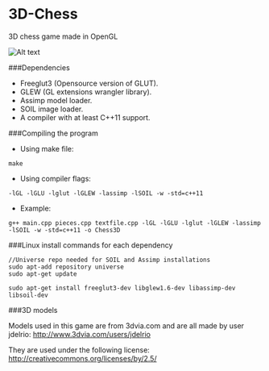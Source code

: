 # 3D-Chess
3D chess game made in OpenGL

![Alt text](https://cloud.githubusercontent.com/assets/13442473/10416393/5e9edbda-7072-11e5-89e5-b0e79c520706.png "Lines aren't rendered properly in this image")

###Dependencies
- Freeglut3 (Opensource version of GLUT).
- GLEW (GL extensions wrangler library).
- Assimp model loader.
- SOIL image loader.
- A compiler with at least C++11 support.

###Compiling the program
- Using make file:
```
make
```
- Using compiler flags:
```
-lGL -lGLU -lglut -lGLEW -lassimp -lSOIL -w -std=c++11
```
- Example:
```
g++ main.cpp pieces.cpp textfile.cpp -lGL -lGLU -lglut -lGLEW -lassimp -lSOIL -w -std=c++11 -o Chess3D
```

###Linux install commands for each dependency
```
//Universe repo needed for SOIL and Assimp installations
sudo apt-add repository universe
sudo apt-get update

sudo apt-get install freeglut3-dev libglew1.6-dev libassimp-dev libsoil-dev
```

###3D models

Models used in this game are from 3dvia.com and are all made by user jdelrio: http://www.3dvia.com/users/jdelrio

They are used under the following license: http://creativecommons.org/licenses/by/2.5/
